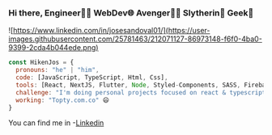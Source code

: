 ### Hi there,  Engineer👨‍💻 WebDev🌐  Avenger🦸‍♂️ Slytherin🐉 Geek👾
![https://www.linkedin.com/in/josesandoval01/](https://user-images.githubusercontent.com/25781463/212071127-86973148-f6f0-4ba0-9399-2cda4b044ede.png)
```js
const HikenJos = {
  pronouns: "he" | "him",
  code: [JavaScript, TypeScript, Html, Css],
  tools: [React, NextJS, Flutter, Node, Styled-Components, SASS, Firebase],
  challenge: "I'm doing personal projects focused on react & typescript",
  working: "Topty.com.co" 😄
}
```
You can find me in
-[Linkedin](https://www.linkedin.com/in/josesandoval01/)


<!--
**HikenJos/Hikenjos** is a ✨ _special_ ✨ repository because its `README.md` (this file) appears on your GitHub profile.

Here are some ideas to get you started:

- 🔭 I’m currently working on ...
- 🌱 I’m currently learning ...
- 👯 I’m looking to collaborate on ...
- 🤔 I’m looking for help with ...
- 💬 Ask me about ...
- 📫 How to reach me: ...
- 😄 Pronouns: ...
- ⚡ Fun fact: ...
-->
